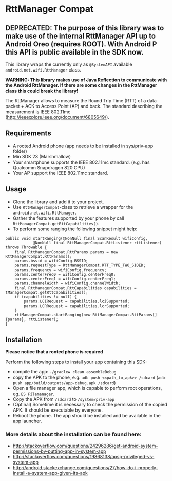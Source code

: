 # RttManager Compat

## DEPRECATED: The purpose of this library was to make use of the internal RttManager API up to Android Oreo (requires ROOT). With Android P this API is public available in the SDK now.

This library wraps the currently only as `@SystemAPI` available `android.net.wifi.RttManager` class.

__WARNING: This library makes use of Java Reflection to communicate with the Android RttManager. If there are some changes in the RttManager class this could break the library!__

The RttManager allows to measure the Round Trip Time (RTT) of a data packet + ACK to Access Point (AP) and back. The standard describing the measurement is IEEE 802.11mc (http://ieeexplore.ieee.org/document/6805649/).

## Requirements

* A rooted Android phone (app needs to be installed in sys/priv-app folder)
* Min SDK 23 (Marshmallow)
* Your smartphone supports the IEEE 802.11mc standard. (e.g. has Qualcomm Snapdragon 820 CPU)
* Your AP support the IEEE 802.11mc standard.

## Usage

* Clone the library and add it to your project.
* Use `RttManagerCompat`-class to retrieve a wrapper for the `android.net.wifi.RttManager`.
* Gather the features supported by your phone by call `RttManagerCompat.getRttCapabilities()`.
* To perform some ranging the following snippet might help:

```
public void startRanging(@NonNull final ScanResult wifiConfig,
            @NonNull final RttManagerCompat.RttListener rttListener) throws Throwable {        
    final RttManagerCompat.RttParams params = new RttManagerCompat.RttParams();
    params.bssid = wifiConfig.BSSID;
    params.requestType = RttManagerCompat.RTT_TYPE_TWO_SIDED;
    params.frequency = wifiConfig.frequency;
    params.centerFreq0 = wifiConfig.centerFreq0;
    params.centerFreq1 = wifiConfig.centerFreq1;
    params.channelWidth = wifiConfig.channelWidth;
    final RttManagerCompat.RttCapabilities capabilities = tManagerCompat.getRttCapabilities();
    if (capabilities != null) {
        params.LCIRequest = capabilities.lciSupported;
        params.LCRRequest = capabilities.lcrSupported;
    }
    rttManagerCompat.startRanging(new RttManagerCompat.RttParams[]{params}, rttListener);
}
```

## Installation

__Please notice that a rooted phone is required__

Perform the following steps to install your app containing this SDK:

* compile the app: `./gradlew clean assembleDebug`
* copy the APK to the phone, e.g. `adb push <<path_to_apk>> /sdcard` (`adb push app/build/outputs/app-debug.apk /sdcard`)
* Open a file manager app, which is capable to perform root operations, eg. `ES Filemanager`.
* Copy the APK from `/sdcard` to `/system/priv-app`
* (Optinal) Sometime it is necessary to check the permission of the copied APK. It should be executable by everyone.
* Reboot the phone. The app should be installed and be available in the app launcher.

### More details about the installation can be found here:

* http://stackoverflow.com/questions/24296286/get-android-system-permissions-by-putting-app-in-system-app
* http://stackoverflow.com/questions/19868138/aosp-privileged-vs-system-app
* http://android.stackexchange.com/questions/27/how-do-i-properly-install-a-system-app-given-its-apk
